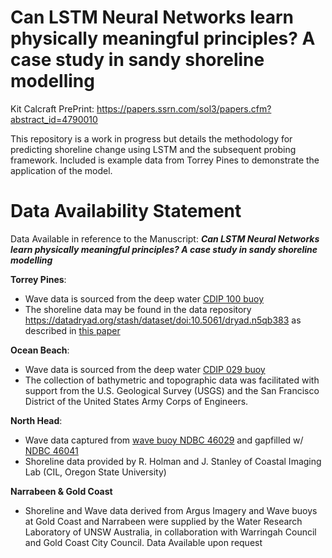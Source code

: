 # Can LSTM Neural Networks learn physically meaningful principles? A case study in sandy shoreline modelling
Kit Calcraft
PrePrint: https://papers.ssrn.com/sol3/papers.cfm?abstract_id=4790010

This repository is a work in progress but details the methodology for predicting shoreline change using LSTM and the subsequent probing framework. Included is example data from Torrey Pines to demonstrate the application of the model.

# Data Availability Statement

Data Available in reference to the Manuscript: **_Can LSTM Neural Networks learn physically meaningful principles? A case study in sandy shoreline modelling_**

**Torrey Pines**:
  - Wave data is sourced from the deep water [CDIP 100 buoy](https://cdip.ucsd.edu/m/products/?stn=100p1&param=waveHs)
  - The shoreline data may be found in the data repository https://datadryad.org/stash/dataset/doi:10.5061/dryad.n5qb383 as described in [this paper](https://www.nature.com/articles/s41597-019-0167-6)
  
**Ocean Beach**:
  - Wave data is sourced from the deep water [CDIP 029 buoy](https://cdip.ucsd.edu/m/products/?stn=029p1)
  - The collection of bathymetric and topographic data was facilitated with support from the U.S. Geological Survey (USGS) and the San Francisco District of the United States Army Corps of Engineers.

**North Head**:
   
  - Wave data captured from [wave buoy NDBC 46029](https://www.ndbc.noaa.gov/station_page.php?station=46029) and gapfilled w/ [NDBC 46041](https://www.ndbc.noaa.gov/station_page.php?station=46041)
  - Shoreline data provided by R. Holman and J. Stanley of Coastal Imaging Lab (CIL, Oregon State University)

**Narrabeen & Gold Coast**
  - Shoreline and Wave data derived from Argus Imagery and Wave buoys at Gold Coast and Narrabeen were supplied by the Water Research Laboratory of UNSW Australia, in collaboration with Warringah Council and Gold Coast City Council. Data Available upon request
    

